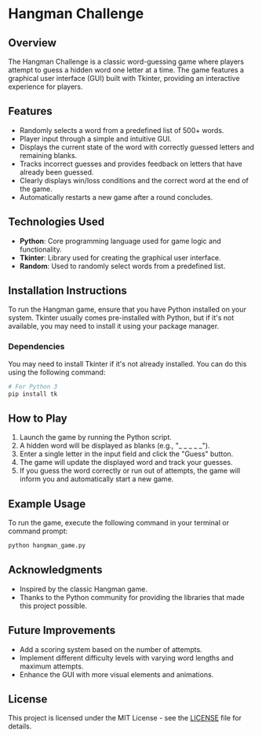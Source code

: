 
# Hangman Challenge

## Overview
The Hangman Challenge is a classic word-guessing game where players attempt to guess a hidden word one letter at a time. The game features a graphical user interface (GUI) built with Tkinter, providing an interactive experience for players.

## Features
- Randomly selects a word from a predefined list of 500+ words.
- Player input through a simple and intuitive GUI.
- Displays the current state of the word with correctly guessed letters and remaining blanks.
- Tracks incorrect guesses and provides feedback on letters that have already been guessed.
- Clearly displays win/loss conditions and the correct word at the end of the game.
- Automatically restarts a new game after a round concludes.

## Technologies Used
- **Python**: Core programming language used for game logic and functionality.
- **Tkinter**: Library used for creating the graphical user interface.
- **Random**: Used to randomly select words from a predefined list.

## Installation Instructions
To run the Hangman game, ensure that you have Python installed on your system. Tkinter usually comes pre-installed with Python, but if it's not available, you may need to install it using your package manager.

### Dependencies
You may need to install Tkinter if it's not already installed. You can do this using the following command:

```bash
# For Python 3
pip install tk
```

## How to Play
1. Launch the game by running the Python script.
2. A hidden word will be displayed as blanks (e.g., "_ _ _ _ _").
3. Enter a single letter in the input field and click the "Guess" button.
4. The game will update the displayed word and track your guesses.
5. If you guess the word correctly or run out of attempts, the game will inform you and automatically start a new game.

## Example Usage
To run the game, execute the following command in your terminal or command prompt:

```bash
python hangman_game.py
```


## Acknowledgments
- Inspired by the classic Hangman game.
- Thanks to the Python community for providing the libraries that made this project possible.

## Future Improvements
- Add a scoring system based on the number of attempts.
- Implement different difficulty levels with varying word lengths and maximum attempts.
- Enhance the GUI with more visual elements and animations.

## License
This project is licensed under the MIT License - see the [LICENSE](LICENSE) file for details.
```

